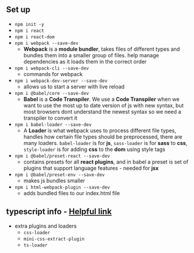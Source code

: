 ## Set up

- `npm init -y`
- `npm i react`
- `npm i react-dom`
- `npm i webpack --save-dev` 
    - **Webpack** is a **module bundler**, takes files of different types and bundles them into a smaller group of files. help manage dependencies as it loads them in the correct order
- `npm i webpack-cli --save-dev` 
    - commands for webpack
- `npm i webpack-dev-server --save-dev` 
    - allows us to start a server with live reload
- `npm i @babel/core --save-dev`
    - **Babel** is a **Code Transpiler**. We use a **Code Transpiler** when we want to use the most up to date version of js with new syntax, but most browsers dont understand the newest syntax so we need a transpiler to convert it
- `npm i babel-loader --save-dev`
    - A **Loader** is what webpack uses to process different file types, handles how certain file types should be preprocessed, there are many loaders. `babel-loader` is for **js**, `sass-loader` is for **sass** to **css**, `style-loader` is for adding **css** to the **dom** using style tags
- `npm i @babel/preset-react --save-dev`
    - contains presets for all **react plugins**, and in babel a preset is set of plugins that support language features - needed for **jsx**
- `npm i @babel/preset-env --save-dev`
    - makes js bundles smaller
- `npm i html-webpack-plugin --save-dev`
    - adds bundled files to our index.html file

## typescript info - [Helpful link](https://dev.to/alekseiberezkin/setting-up-react-typescript-app-without-create-react-app-oph)

- extra plugins and loaders
    - `css-loader`
    - `mini-css-extract-plugin`
    - `ts-loader` 
